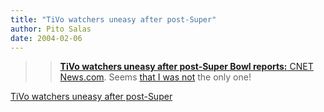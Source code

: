 ```yaml
---
title: "TiVo watchers uneasy after post-Super"
author: Pito Salas
date: 2004-02-06
---
```



>>

>> [**TiVo watchers uneasy after post-Super Bowl reports:** CNET
News.com](<http://news.com.com/2100-1041_3-5154219.html?tag=nefd_lede>). Seems
[that I was not](</2004/02/04.html#a164>) the only one!


[TiVo watchers uneasy after post-Super](None)
